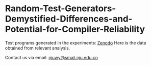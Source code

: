 # Random-Test-Generators-Demystified-Differences-and-Potential-for-Compiler-Reliability

Test programs generated in the experiments: [Zenodo](https://zenodo.org/record/14735176)
Here is the data obtained from relevant analysis.

Contact us via email: <njuwy@smail.nju.edu.cn>
